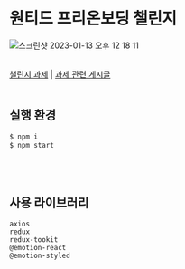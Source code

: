# 원티드 프리온보딩 챌린지

![스크린샷 2023-01-13 오후 12 18 11](https://user-images.githubusercontent.com/85052351/212458836-3702ad4e-0394-4d58-b3a3-7be9488dae9b.png)<br/><br/>

[챌린지 과제](https://github.com/starkoora/wanted-pre-onboarding-challenge-fe-1-api) | [과제 관련 게시글](https://nicehyun12.tistory.com/category/Project/%ED%94%84%EB%A6%AC%EC%98%A8%EB%B3%B4%EB%94%A9)<br/><br/>

## 실행 환경

```bash
$ npm i 
$ npm start
```
<br/><br/>

## 사용 라이브러리

```plaintext
axios
redux
redux-tookit
@emotion-react
@emotion-styled
```
